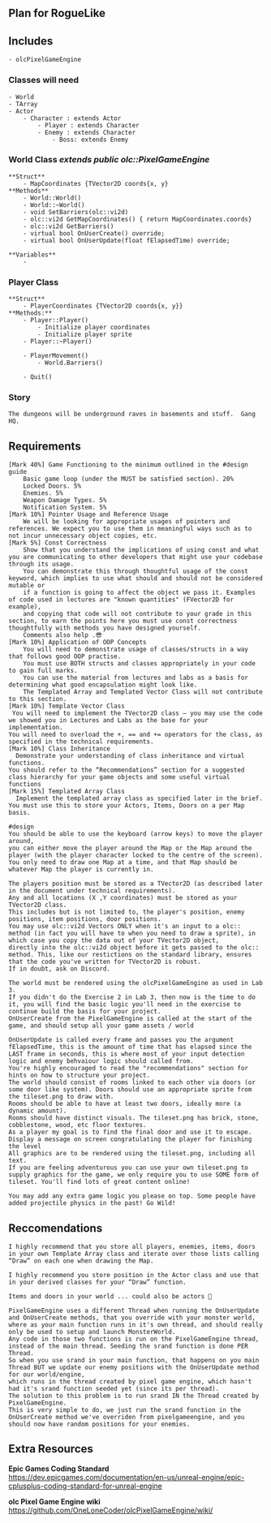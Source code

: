 ﻿## Plan for RogueLike

## Includes
	- olcPixelGameEngine

### Classes will need 
	- World
	- TArray
	- Actor
		- Character : extends Actor
			- Player : extends Character
			- Enemy : extends Character
				- Boss: extends Enemy


### World Class _extends public olc::PixelGameEngine_


	**Struct**
		- MapCoordinates {TVector2D coords{x, y}
	**Methods**
		- World::World()
		- World::~World()
		- void SetBarriers(olc::vi2d)
		- olc::vi2d GetMapCoordinates() { return MapCoordinates.coords}
		- olc::vi2d GetBarriers()
		- virtual bool OnUserCreate() override;
		- virtual bool OnUserUpdate(float fElapsedTime) override;

	**Variables**
		- 

### Player Class
	**Struct**
		- PlayerCoordinates {TVector2D coords{x, y}}
	**Methods:**
		- Player::Player()
			- Initialize player coordinates
			- Initialize player sprite
		- Player::~Player()

		- PlayerMovement() 
			- World.Barriers()
		
		- Quit()

### Story
	The dungeons will be underground raves in basements and stuff.  Gang HQ.

## Requirements
	[Mark 40%] Game Functioning to the minimum outlined in the #design guide
		Basic game loop (under the MUST be satisfied section). 20%
		Locked Doors. 5%
		Enemies. 5%
		Weapon Damage Types. 5%
		Notification System. 5%
	[Mark 10%] Pointer Usage and Reference Usage
		We will be looking for appropriate usages of pointers and references. We expect you to use them in meaningful ways such as to not incur unnecessary object copies, etc.
	[Mark 5%] Const Correctness
		Show that you understand the implications of using const and what you are communicating to other developers that might use your codebase through its usage. 
		You can demonstrate this through thoughtful usage of the const keyword, which implies to use what should and should not be considered mutable or 
		if a function is going to affect the object we pass it. Examples of code used in lectures are "known quantities" (FVector2D for example), 
		and copying that code will not contribute to your grade in this section, to earn the points here you must use const correctness thoughtfully with methods you have designed yourself. 
		Comments also help .😎
	[Mark 10%] Application of OOP Concepts
		You will need to demonstrate usage of classes/structs in a way that follows good OOP practise. 
		You must use BOTH structs and classes appropriately in your code to gain full marks. 
		You can use the material from lectures and labs as a basis for determining what good encapsulation might look like. 
		The Templated Array and Templated Vector Class will not contribute to this section.
	[Mark 10%] Template Vector Class
	​​​​​​​	You will need to implement the TVector2D class – you may use the code we showed you in Lectures and Labs as the base for your implementation. 
	You will need to overload the +, == and += operators for the class, as specified in the technical requirements.
	[Mark 10%] Class Inheritance
	​​​​​​​​​​​​​​	Demonstrate your understanding of class inheritance and virtual functions. 
	You should refer to the “Recommendations” section for a suggested class hierarchy for your game objects and some useful virtual functions
	[Mark 15%] Templated Array Class
	​​​​​​​​​​​​​​	Implement the templated array class as specified later in the brief. You must use this to store your Actors, Items, Doors on a per Map basis.

	#design
	You should be able to use the keyboard (arrow keys) to move the player around, 
	you can either move the player around the Map or the Map around the player (with the player character locked to the centre of the screen). 
	You only need to draw one Map at a time, and that Map should be whatever Map the player is currently in. 

	The players position must be stored as a TVector2D (as described later in the document under technical requirements).
	Any and all locations (X ,Y coordinates) must be stored as your TVector2D class. 
	This includes but is not limited to, the player's position, enemy positions, item positions, door positions. 
	You may use olc::vi2d Vectors ONLY when it's an input to a olc:: method (in fact you will have to when you need to draw a sprite), in which case you copy the data out of your TVector2D object, 
	directly into the olc::vi2d object before it gets passed to the olc:: method. This, like our restictions on the standard library, ensures that the code you've written for TVector2D is robust. 
	If in doubt, ask on Discord.

	The world must be rendered using the olcPixelGameEngine as used in Lab 3.
	If you didn't do the Exercise 2 in Lab 3, then now is the time to do it, you will find the basic logic you'll need in the exercise to continue build the basis for your project.
	OnUserCreate from the PixelGameEngine is called at the start of the game, and should setup all your game assets / world

	OnUserUpdate is called every frame and passes you the argument fElapsedTime, this is the amount of time that has elapsed since the LAST frame in seconds, this is where most of your input detection logic and enemy behvaiour logic should called from.
	You're highly encouraged to read the "recommendations" section for hints on how to structure your project.
	The world should consist of rooms linked to each other via doors (or some door like system). Doors should use an appropriate sprite from the tileset.png to draw with.
	Rooms should be able to have at least two doors, ideally more (a dynamic amount).
	Rooms should have distinct visuals. The tileset.png has brick, stone, cobblestone, wood, etc floor textures.
	As a player my goal is to find the final door and use it to escape.
	Display a message on screen congratulating the player for finishing the level
	All graphics are to be rendered using the tileset.png, including all text.
	If you are feeling adventurous you can use your own tileset.png to supply graphics for the game, we only require you to use SOME form of tileset. You'll find lots of great content online!

	You may add any extra game logic you please on top. Some people have added projectile physics in the past! Go Wild!

## Reccomendations
	I highly recommend that you store all players, enemies, items, doors in your own Template Array class and iterate over those lists calling “Draw” on each one when drawing the Map.

	I highly recommend you store position in the Actor class and use that in your derived classes for your “Draw” function.

	Items and doors in your world ... could also be actors 🤔

	PixelGameEngine uses a different Thread when running the OnUserUpdate and OnUserCreate methods, that you override with your monster world, 
	where as your main function runs in it's own thread, and should really only be used to setup and launch MonsterWorld. 
	Any code in those two functions is run on the PixelGameEngine thread, instead of the main thread. Seeding the srand function is done PER Thread. 
	So when you use srand in your main function, that happens on you main Thread BUT we update our enemy positions with the OnUserUpdate method for our world/engine, 
	which runs in the thread created by pixel game engine, which hasn't had it's srand function seeded yet (since its per thread). 
	The solution to this problem is to run srand IN the Thread created by PixelGameEngine. 
	This is very simple to do, we just run the srand function in the OnUserCreate method we've overriden from pixelgameengine, and you should now have random positions for your enemies.


## Extra Resources
**Epic Games Coding Standard**
https://dev.epicgames.com/documentation/en-us/unreal-engine/epic-cplusplus-coding-standard-for-unreal-engine

**olc Pixel Game Engine wiki**
https://github.com/OneLoneCoder/olcPixelGameEngine/wiki/